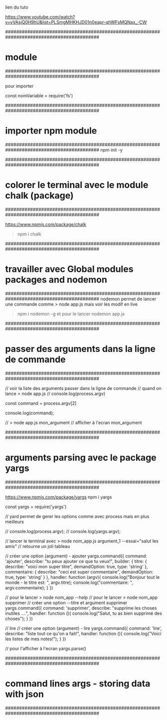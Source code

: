 lien du tuto

https://www.youtube.com/watch?v=vVAsjQ0H9hU&list=PLSmgMHKHJD01n0eapr-qhWFsMQNax_-CW


##########################################################################################
#       module
##########################################################################################

pour importer

const nomVariable = require('fs')

##########################################################################################
#     importer npm  module
##########################################################################################
npm init -y

##########################################################################################
#     colorer le terminal avec le module chalk (package)
##########################################################################################

https://www.npmjs.com/package/chalk

> npm i chalk

##########################################################################################
#     travailler avec Global modules packages and nodemon
##########################################################################################
nodemon permet de lancer une commande comme > node app.js mais voir les modif en live

> npm i nodemon -g
et pour le lancer
> nodemon app.js

##########################################################################################
#     passer des arguments dans la ligne de commande
##########################################################################################

// voir la liste des arguments passer dans la ligne de commande 
// quand on lance > node app.js
// console.log(process.argv)


const command = process.argv[2]

console.log(command);

// > node app.js mon_argument
// afficher à l'ecran mon_argument


##########################################################################################
#     arguments parsing avec le package yargs
##########################################################################################

https://www.npmjs.com/package/yargs
npm i yargs

const yargs = require('yargs')

//  yard permet de gerer les options comme avec process mais en plus meilleurs

// console.log(process.argv);
// console.log(yargs.argv);

// lancer le terminal avec > node nom_app.js argument_1 --essai="salut les amis"
// retourne un joli tableau


// créer une option (argument) - ajouter
yargs.command({
    command: 'ajouter',
    describe: "tu peux ajouter ce que tu veux!",
    builder: {
        titre: {
            describe: "voici mon super titre",
            demandOption: true,
            type: 'string'
        },
        commentaire: {
            describe: "ceci est super commentaire",
            demandOption: true,
            type: 'string'
        }
    },
    handler: function (argv){
        console.log("Bonjour tout le monde - le titre est: ", argv.titre);
        console.log("commentaire: ", argv.commentaire);
    }
})

// pour le lancer > node nom_app --help
// pour le lancer > node nom_app supprimer
// créer une option --titre et  argument supprimer
yargs.command({
    command: 'supprimer',
    describe: "supprime les choses inutiles ....",
    handler: function (){
        console.log("Salut, tu as bien supprimé des choses");
    }
})

// lire
// créer une option (argument) - lire
yargs.command({
    command: 'lire',
    describe: "liste tout ce qu'on a fait!",
    handler: function (){
        console.log("Voici les listes de mes notes!");
    }
})

// pour l'afficher à l'ecran
yargs.parse()

##########################################################################################
#     command lines args - storing data with json
##########################################################################################


